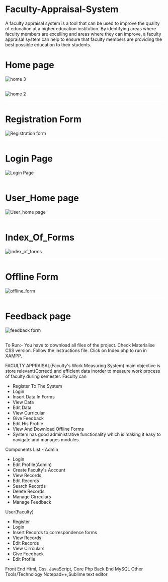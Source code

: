 # Faculty-Appraisal-System
  A faculty appraisal system is a tool that can be used to improve the quality of education at a  higher education institution. By identifying areas where faculty members are excelling and  areas where they can improve, a faculty appraisal system can help to ensure that faculty  members are providing the best possible education to their students.
   <br>
# Home page
![home 3](https://github.com/Rudy9025/Faculty-Appraisal-System/assets/95328967/f61c79a6-3589-4ab8-aad5-52822593c164)
 <hr style="background-color: white; height: 2px;border: none;">
 
![home 2](https://github.com/Rudy9025/Faculty-Appraisal-System/assets/95328967/23fa5291-8163-4bad-9b6f-9110c6f87694)
 <hr style="background-color: white; height: 2px;border: none;">
 
 # Registration Form
 
![Registration form](https://github.com/Rudy9025/Faculty-Appraisal-System/assets/95328967/6c426740-cc65-458d-a915-e1b90241c244)
 <hr style="background-color: white; height: 2px;border: none;">
 
 # Login Page
 
![Login Page](https://github.com/Rudy9025/Faculty-Appraisal-System/assets/95328967/c71cbff8-9109-4abc-9974-a7c9ba65777f)
 <hr style="background-color: white; height: 2px;border: none;">
 
 # User_Home page
 
![User_home page](https://github.com/Rudy9025/Faculty-Appraisal-System/assets/95328967/7f627eff-8b9e-445d-908d-b4a5b2d16484)
 <hr style="background-color: white; height: 2px;border: none;">
 
 # Index_Of_Forms
 
![index_of_forms](https://github.com/Rudy9025/Faculty-Appraisal-System/assets/95328967/8d7f7e55-afef-4dac-88b5-96ed502e9df5)
 <hr style="background-color: white; height: 2px;border: none;">
 
  # Offline Form
 
![offline_form](https://github.com/Rudy9025/Faculty-Appraisal-System/assets/95328967/681c5e17-429e-4f7d-968e-7f5fc75a257c)
 <hr style="background-color: white; height: 2px;border: none;">
 
 # Feedback page
 
 ![feedback form](https://github.com/Rudy9025/Faculty-Appraisal-System/assets/95328967/17221a7b-141e-4eed-9fb8-62c906b09632)
 <hr style="background-color: white; height: 2px;border: none;">
 
To Run:-
You have to download all files of the project.
Check Materialise CSS version.
Follow the instructions file.
Click on Index.php to run in XAMPP.

FACULTY APPRAISAL(Faculty's Work Measuring System) main objective is store relevant(Correct) and efficient data inorder to measure work process of faculty during semester.
Faculty can 
-	Register To The System
-	Login
-	Insert Data In Forms
-	View Data
-	Edit Data
-	View Curricular
-	Give Feedback
-	Edit His Profile
-	View And Download Offline Forms
-	System has good administrative functionality which is making it easy to navigate and manages modules.

Components List:-
Admin 
- Login
-	Edit Profile(Admin)
- Create Faculty's Account
-	View Records
-	Edit Records
-	Search Records
-	Delete Records
-	Manage Cirrculars
-	Manage Feedback

User(Faculty) 
-	Register
-	Login
-	Insert Records to correspondence forms
-	View Records
-	Edit Records
-	View Cirrculars
-	Give Feedback
-	Edit Profile


Front End 	Html, Css, JavaScript, Core Php 
Back End 	MySQL 
Other Tools/Technology 	Notepad++,Sublime text editor


  
